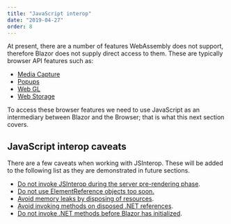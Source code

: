 ```yaml
---
title: "JavaScript interop"
date: "2019-04-27"
order: 8
---
```


At present, there are a number of features WebAssembly does not support, therefore Blazor does not supply direct access to them. These are typically browser API features such as:

- [Media Capture](https://developer.mozilla.org/en-US/docs/Web/API/Media_Streams_API)
- [Popups](https://www.w3schools.com/js/js_popup.asp)
- [Web GL](https://developer.mozilla.org/en-US/docs/Web/API/WebGL_API)
- [Web Storage](https://developer.mozilla.org/en-US/docs/Web/API/Web_Storage_API)

To access these browser features we need to use JavaScript as an intermediary between Blazor and the Browser;
that is what this next section covers.

## JavaScript interop caveats

There are a few caveats when working with JSInterop. These will be added to the following list as they are demonstrated
in future sections.

- [Do not invoke JSInterop during the server pre-rendering phase](/javascript-interop/calling-javascript-from-dotnet/updating-the-document-title#caveat).
- [Do not use ElementReference objects too soon.](/javascript-interop/calling-javascript-from-dotnet/passing-html-element-references#caveat)
- [Avoid memory leaks by disposing of resources](/javascript-interop/calling-dotnet-from-javascript/lifetimes-and-memory-leaks/).
- [Avoid invoking methods on disposed .NET references](/javascript-interop/calling-dotnet-from-javascript/lifetimes-and-memory-leaks/#caveat).
- [Do not invoke .NET methods before Blazor has initialized](/javascript-interop/calling-javascript-from-dotnet/passing-html-element-references/).


